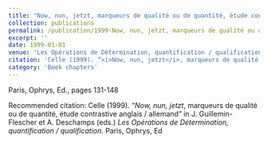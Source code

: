 ```yaml
---
title: "Now, nun, jetzt, marqueurs de qualité ou de quantité, étude contrastive anglais  allemand"
collection: publications
permalink: /publication/1999-Now, nun, jetzt, marqueurs de qualité ou de quantité, étude contrastive anglais  allemand
excerpt: ''
date: 1999-01-01
venue: 'Les Opérations de Détermination, quantification / qualification'
citation: 'Celle (1999). “<i>Now, nun, jetzt</i>, marqueurs de qualité ou de quantité, étude contrastive anglais / allemand” in J. Guillemin-Flescher et A. Deschamps (eds.) <i>Les Opérations de Détermination, quantification / qualification.</i> Paris, Ophrys, Ed'
category: 'Book chapters'
---
```

Paris, Ophrys, Ed., pages 131-148

Recommended citation: Celle (1999). “<i>Now, nun, jetzt</i>, marqueurs de qualité ou de quantité, étude contrastive anglais / allemand” in J. Guillemin-Flescher et A. Deschamps (eds.) <i>Les Opérations de Détermination, quantification / qualification.</i> Paris, Ophrys, Ed
